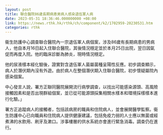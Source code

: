 ```yaml
---
layout: post
title: 聯合醫院86歲長期病患男病人感染退伍軍人病
date: 2023-05-31 18:36:46.000000000 +08:00
link: https://news.rthk.hk/rthk/ch/component/k2/1702959-20230531.htm
categories: rthk
---
```


衞生防護中心調查聯合醫院內一宗退伍軍人病個案，涉及86歲有長期病患的男病人，他自本月16日起入住聯合醫院，其後情況穩定並於本月25日出院，翌日因氣促而再度入院。他的臨床診斷為肺炎，現時情況穩定。
 
他的尿液樣本經化驗後，證實對含退伍軍人菌屬菌種呈陽性反應。初步調查顯示，病人於潛伏期內沒有外遊。由於病人在整個潛伏期入住聯合醫院，初步懷疑屬院內感染個案。
 
中心發言人說，署方正聯同醫院展開流行病學調查，以找出可能感染源頭、高風險接觸因素和是否出現群組個案，並已從可能源頭採集相關水樣本和環境採樣樣本進行化驗。」

署方正追蹤病人的接觸者，包括該病房的職員和住院病人，並會展開醫學監察。衞生防護中心已向職員和住院病人提供健康建議，包括免疫力弱的人士應以無菌或經煮沸的水飲用、刷牙及漱口。涉事樓層的供水系統亦會進行緊急消毒。調查仍在進行。
